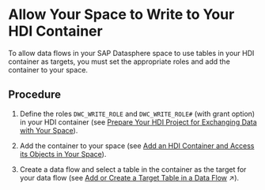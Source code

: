 <!-- loioaa3627f987d04b5f95fec1c45083dde9 -->

# Allow Your Space to Write to Your HDI Container

To allow data flows in your SAP Datasphere space to use tables in your HDI container as targets, you must set the appropriate roles and add the container to your space.



## Procedure

1.  Define the roles `DWC_WRITE_ROLE` and `DWC_WRITE_ROLE#` \(with grant option\) in your HDI container \(see [Prepare Your HDI Project for Exchanging Data with Your Space](prepare-your-hdi-project-for-exchanging-data-with-you-a94e163.md)\).

2.  Add the container to your space \(see [Add an HDI Container and Access its Objects in Your Space](add-an-hdi-container-and-access-its-objects-in-your-s-5d55da5.md)\).

3.  Create a data flow and select a table in the container as the target for your data flow \(see [Add or Create a Target Table in a Data Flow](https://help.sap.com/viewer/24f836070a704022a40c15442163e5cf/DEV_CURRENT/en-US/0fa780568975458dbd90d11d1d81f2d9.html "Add a target table to write data to. You can only have one target table in a data flow.") :arrow_upper_right:\).


